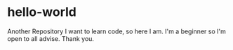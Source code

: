 # hello-world
Another Repository 
I want to learn code, so here I am. I'm a beginner so I'm open to all advise. Thank you. 
